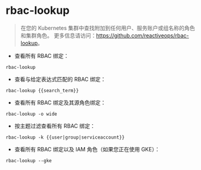 # rbac-lookup

> 在您的 Kubernetes 集群中查找附加到任何用户、服务账户或组名称的角色和集群角色。
> 更多信息请访问：<https://github.com/reactiveops/rbac-lookup>。

- 查看所有 RBAC 绑定：

`rbac-lookup`

- 查看与给定表达式匹配的 RBAC 绑定：

`rbac-lookup {{search_term}}`

- 查看所有 RBAC 绑定及其源角色绑定：

`rbac-lookup -o wide`

- 按主题过滤查看所有 RBAC 绑定：

`rbac-lookup -k {{user|group|serviceaccount}}`

- 查看所有 RBAC 绑定以及 IAM 角色（如果您正在使用 GKE）：

`rbac-lookup --gke`
